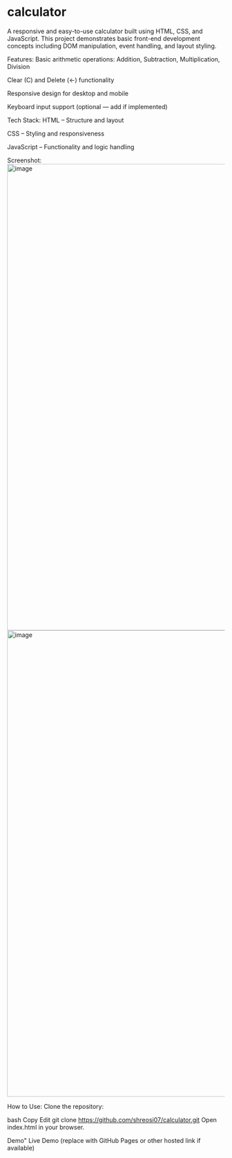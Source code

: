 # calculator
A responsive and easy-to-use calculator built using HTML, CSS, and JavaScript. This project demonstrates basic front-end development concepts including DOM manipulation, event handling, and layout styling.

Features:
Basic arithmetic operations: Addition, Subtraction, Multiplication, Division

Clear (C) and Delete (←) functionality

Responsive design for desktop and mobile

Keyboard input support (optional — add if implemented)

Tech Stack:
HTML – Structure and layout

CSS – Styling and responsiveness

JavaScript – Functionality and logic handling

Screenshot:
<img width="1920" height="1080" alt="image" src="https://github.com/user-attachments/assets/1a5104a4-a267-43e9-8c31-8993911bd9dc" />
<img width="1920" height="1080" alt="image" src="https://github.com/user-attachments/assets/c67d536d-2006-4dfa-ad18-6a2d4da7835c" />



How to Use:
Clone the repository:

bash
Copy
Edit
git clone https://github.com/shreosi07/calculator.git
Open index.html in your browser.

Demo"
Live Demo (replace with GitHub Pages or other hosted link if available)

